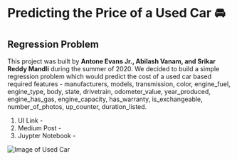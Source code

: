 # Predicting the Price of a Used Car :oncoming_automobile:

<h2> Regression Problem </h2>

This project was built by **Antone Evans Jr.,  Abilash Vanam, and Srikar Reddy Mandli** during the summer of 2020. We decided to build a simple regression problem which would predict the cost of a used car based required features - manufacturers, models, transmission, color, engine_fuel, engine_type, body, state, drivetrain, odometer_value, year_produced, engine_has_gas, engine_capacity, has_warranty, is_exchangeable, number_of_photos, up_counter, duration_listed. 

1. UI Link - 
2. Medium Post - 
3. Juypter Notebook -

![Image of Used Car](https://github.com/antoneev/usedcars/blob/model-client-server/index.png?raw=true)

